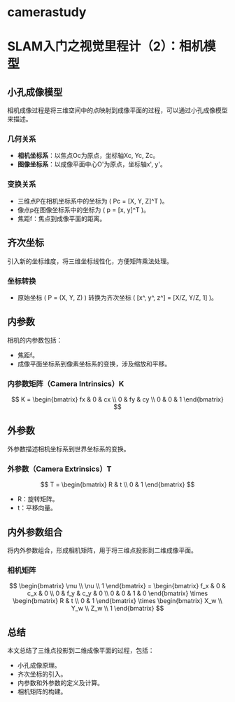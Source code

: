# camerastudy
# SLAM入门之视觉里程计（2）：相机模型

## 小孔成像模型
相机成像过程是将三维空间中的点映射到成像平面的过程，可以通过小孔成像模型来描述。

### 几何关系
- **相机坐标系**：以焦点Oc为原点，坐标轴Xc, Yc, Zc。
- **图像坐标系**：以成像平面中心O'为原点，坐标轴x', y'。

### 变换关系
- 三维点P在相机坐标系中的坐标为 \( Pc = [X, Y, Z]^T \)。
- 像点p在图像坐标系中的坐标为 \( p = [x, y]^T \)。
- 焦距f：焦点到成像平面的距离。

## 齐次坐标
引入新的坐标维度，将三维坐标线性化，方便矩阵乘法处理。

### 坐标转换
- 原始坐标 \( P = (X, Y, Z) \) 转换为齐次坐标 \( [x^, y^, z^] = [X/Z, Y/Z, 1] \)。

## 内参数
相机的内参数包括：
- 焦距f。
- 成像平面坐标系到像素坐标系的变换，涉及缩放和平移。

### 内参数矩阵（Camera Intrinsics）K
$$
K = \begin{bmatrix}
fx & 0 & cx \\
0 & fy & cy \\
0 & 0 & 1
\end{bmatrix}
$$

## 外参数
外参数描述相机坐标系到世界坐标系的变换。

### 外参数（Camera Extrinsics）T
$$
T = \begin{bmatrix}
R & t \\
0 & 1
\end{bmatrix}
$$
- R：旋转矩阵。
- t：平移向量。

## 内外参数组合
将内外参数组合，形成相机矩阵，用于将三维点投影到二维成像平面。

### 相机矩阵
$$
\begin{bmatrix}
\mu \\
\nu \\
1
\end{bmatrix} =
\begin{bmatrix}
f_x & 0 & c_x & 0 \\
0 & f_y & c_y & 0 \\
0 & 0 & 1 & 0
\end{bmatrix}
\times
\begin{bmatrix}
R & t \\
0 & 1
\end{bmatrix}
\times
\begin{bmatrix}
X_w \\
Y_w \\
Z_w \\
1
\end{bmatrix}
$$

## 总结
本文总结了三维点投影到二维成像平面的过程，包括：
- 小孔成像原理。
- 齐次坐标的引入。
- 内参数和外参数的定义及计算。
- 相机矩阵的构建。
